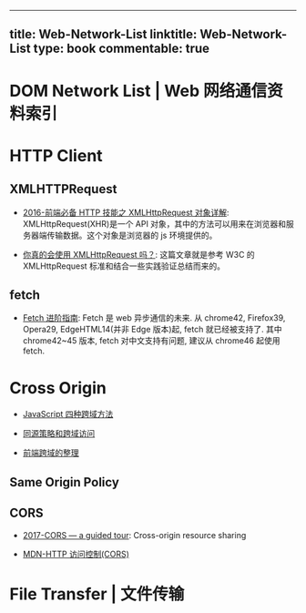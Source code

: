 
---
title: Web-Network-List
linktitle: Web-Network-List
type: book
commentable: true
---

# DOM Network List | Web 网络通信资料索引

# HTTP Client

## XMLHTTPRequest

- [2016-前端必备 HTTP 技能之 XMLHttpRequest 对象详解](https://www.jianshu.com/p/7dc28f991f99): XMLHttpRequest(XHR)是一个 API 对象，其中的方法可以用来在浏览器和服务器端传输数据。这个对象是浏览器的 js 环境提供的。

- [你真的会使用 XMLHttpRequest 吗？](https://segmentfault.com/a/1190000004322487): 这篇文章就是参考 W3C 的 XMLHttpRequest 标准和结合一些实践验证总结而来的。

## fetch

- [Fetch 进阶指南](http://louiszhai.github.io/2016/11/02/fetch/): Fetch 是 web 异步通信的未来. 从 chrome42, Firefox39, Opera29, EdgeHTML14(并非 Edge 版本)起, fetch 就已经被支持了. 其中 chrome42~45 版本, fetch 对中文支持有问题, 建议从 chrome46 起使用 fetch.

# Cross Origin

- [JavaScript 四种跨域方法](http://segmentfault.com/a/1190000003642057)

- [同源策略和跨域访问](http://blog.csdn.net/shimiso/article/details/21830313)

- [前端跨域的整理](http://qiutc.me/post/cross-domain-collections.html)

## Same Origin Policy

## CORS

- [2017-CORS — a guided tour](https://parg.co/bOF): Cross-origin resource sharing

- [MDN-HTTP 访问控制(CORS)](https://parg.co/UGw)

# File Transfer | 文件传输

    